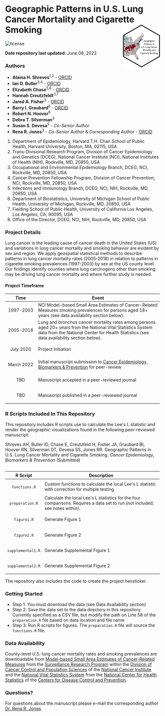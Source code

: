 Geographic Patterns in U.S. Lung Cancer Mortality and Cigarette Smoking <img src="hex/hex.png" width="120" align="right" />
===================================================

![license](https://img.shields.io/badge/license-apache-yellow)

**Date repository last updated**: June 08, 2022

### Authors

* **Alaina H. Shreves**<sup>1,2</sup> - [ORCID](https://orcid.org/0000-0002-0127-4391)
* **Ian D. Buller**<sup>3,4</sup> - [ORCID](https://orcid.org/0000-0001-9477-8582)
* **Elizabeth Chase**<sup>5,6</sup> - [ORCID](https://orcid.org/0000-0003-0452-2976)
* **Hannah Creutzfeldt**<sup>3,7</sup>
* **Jared A. Fisher**<sup>3</sup> - [ORCID](https://orcid.org/0000-0001-9203-5742)
* **Barry I. Graubard**<sup>6</sup> - [ORCID](https://orcid.org/0000-0002-6787-1105)
* **Robert N. Hoover**<sup>8</sup>
* **Debra T. Silverman**<sup>3</sup>
* **Susan S. Devesa**<sup>5</sup> - *Co-Senior Author*
* **Rena R. Jones**<sup>3</sup> - *Co-Senior Author* & *Corresponding Author* - [ORCID](https://orcid.org/0000-0003-1294-1679)

1.	Department of Epidemiology, Harvard T.H. Chan School of Public Health, Harvard University, Boston, MA, 02115, USA
2.	Trans-Divisional Research Program, Division of Cancer Epidemiology and Genetics (DCEG), National Cancer Institute (NCI), National Institutes of Health (NIH), Rockville, MD, 20850, USA
3.	Occupational and Environmental Epidemiology Branch, DCEG, NCI, Rockville, MD, 20850, USA
4.  Cancer Prevention Fellowship Program, Division of Cancer Prevention, NCI, Rockville, MD, 20850, USA
5.	Infections and Immunology Branch, DCEG, NCI, NIH, Rockville, MD, 20850, USA
6.	Department of Biostatistics, University of Michigan School of Public Health, University of Michigan, Rockville, MD, 20850, USA
7.	Fielding School of Public Health, University of California Los Angeles, Los Angeles, CA, 90095, USA
8.	Office of the Director, DCEG, NCI, NIH, Rockville, MD, 20850, USA

### Project Details
Lung cancer is the leading cause of cancer death in the United States (US) and variations in lung cancer mortality and smoking behavior are evident by sex and region. We apply geospatial statistical methods to describe patterns in lung cancer mortality rates (2005-2018) in relation to patterns in cigarette smoking prevalences (1997-2003) by sex at the US county level. Our findings identify counties where lung carcinogens other than smoking may be driving lung cancer mortality and where further study is needed. 

#### Project Timeframe

<table>
<colgroup>
<col width="20%" />
<col width="80%" />
</colgroup>
<thead>
<tr class="header">
<th>Time</th>
<th>Event</th>
</tr>
</thead>
<tbody>
<td><p align="center">1997-2003</p></td>
<td>NCI Model-based Small Area Estimates of Cancer-Related Measures smoking prevalences for persons aged 18+ years (see data availability section below).</td>
</tr>
<td><p align="center">2005-2018</p></td>
<td>Lung and bronchus cancer mortality rates among persons aged 20+ years from the National Vital Statistics System data from the National Center for Health Statistics (see data availability section below).</td>
</tr>
<td><p align="center">July 2020</p></td>
<td>Project Initiation</td>
</tr>
<td><p align="center">March 2022</p></td>
<td>Initial manuscript submission to <a href="https://cebp.aacrjournals.org/">Cancer Epidemiology, Biomarkers & Prevention</a> for peer-review</td>
</tr>
<td><p align="center">TBD</p></td>
<td>Manuscript accepted in a peer-reviewed journal</td>
</tr>
<td><p align="center">TBD</p></td>
<td>Manuscript published in a peer-reviewed journal</td>
</tr>

</tbody>
<table>

### R Scripts Included In This Repository

This repository includes R scripts use to calculate the Lee's L statistic and render the geographic visualizations found in the following peer-reviewed manuscript:

Shreves AH, Buller ID, Chase E, Creutzfeld H, Fisher JA, Graubard BI, Hoover RN, Silverman DT, Devesa SS, Jones RR. Geographic Patterns in U.S. Lung Cancer Mortality and Cigarette Smoking. _Cancer Epidemiology, Biomarkers & Prevention_ (Submitted)

<table>
<colgroup>
<col width="20%" />
<col width="80%" />
</colgroup>
<thead>
<tr class="header">
<th>R Script</th>
<th>Description</th>
</tr>
</thead>
<tbody>
<td><p align="center"><code>functions.R</code></td>
<td>Custom functions to calculate the local Lee's L statistic with correction for multiple testing</td>
</tr>
<td><p align="center"><code>preparation.R</code></td>
<td>Calculate the local Lee's L statistics for the four comparisons. Requires a data set to run (not included; see notes within). </td>
</tr>
<td><p align="center"><code>figure1.R</code></p></td>
<td>Generate Figure 1</td>
</tr>
<td><p align="center"><code>figure2.R</code></p></td>
<td>Generate Figure 2</td>
</tr>
<td><p align="center"><code>supplemental1.R</code></p></td>
<td>Generate Supplemental Figure 1</td>
</tr>
<td><p align="center"><code>supplemental2.R</code></p></td>
<td>Generate Supplemental Figure 2</td>
</tr>
</tbody>
<table>

The repository also includes the code to create the project hexsticker.

### Getting Started

* Step 1: You must download the data (see Data Availability section)
* Step 2: Save the data set to the data directory in this repository. Currently specified as a CSV file, but modify the path on Line 58 of the `preparation.R` file based on data location and file name
* Step 3: Run R scripts for figures. The `preparation.R` file will source the `functions.R` file.

### Data Availability

County-level U.S. lung cancer mortality rates and smoking prevalences are downloadable from [Model-based Small Area Estimates of Cancer-Related Measures](https://sae.cancer.gov/nhis-brfss/) from the [Surveillance Research Program](https://surveillance.cancer.gov/) within the [Division of Cancer Control and Population Sciences](https://cancercontrol.cancer.gov/) of the [National Cancer Institute](https://www.cancer.gov/) and the [National Vital Statistics System](https://www.cdc.gov/nchs/nvss/index.htm) from the [National Center for Health Statistics](https://www.cdc.gov/nchs/index.htm) of the [Centers for Disease Control and Prevention](https://www.cdc.gov/).

### Questions?

For questions about the manuscript please e-mail the corresponding author [Dr. Rena R. Jones](mailto:rena.jones@nih.gov).
